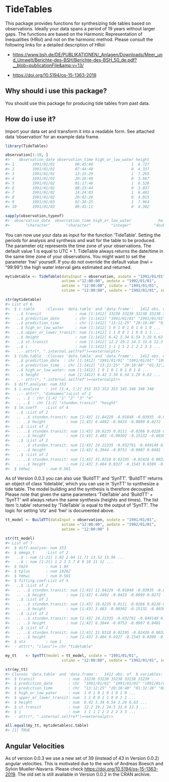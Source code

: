 <!-- README.md is generated from README.Rmd. Please edit that file -->

TideTables
==========

This package provides functions for synthesizing tide tables based on
observations. Ideally your data spans a period of 19 years without
larger gaps. The functions are based on the Harmonic Representation of
Inequalities (HRoI) and not on the harmonic method. Please consult the
following links for a detailed description of HRoI:

-   <a href="https://www.bsh.de/DE/PUBLIKATIONEN/_Anlagen/Downloads/Meer_und_Umwelt/Berichte-des-BSH/Berichte-des-BSH_50_de.pdf?__blob=publicationFile&amp;v=13/" class="uri">https://www.bsh.de/DE/PUBLIKATIONEN/_Anlagen/Downloads/Meer_und_Umwelt/Berichte-des-BSH/Berichte-des-BSH_50_de.pdf?__blob=publicationFile&amp;v=13/</a>

-   <a href="https://doi.org/10.5194/os-15-1363-2019" class="uri">https://doi.org/10.5194/os-15-1363-2019</a>

Why should i use this package?
------------------------------

You should use this package for producing tide tables from past data.

How do i use it?
----------------

Import your data set and transform it into a readable form. See attached
data ‘observation’ for an example data frame.

``` r
library(TideTables)

observation[1:10, ]
#>    observation_date observation_time high_or_low_water height
#> 1        1991/01/01         00:45:40                 1  6.727
#> 2        1991/01/01         07:44:40                 0  4.337
#> 3        1991/01/01         13:15:29                 1  7.265
#> 4        1991/01/01         20:16:40                 0  3.667
#> 5        1991/01/02         01:17:48                 1  6.528
#> 6        1991/01/02         08:23:44                 0  3.037
#> 7        1991/01/02         14:24:03                 1  6.481
#> 8        1991/01/02         20:42:28                 0  4.015
#> 9        1991/01/03         02:38:25                 1  7.964
#> 10       1991/01/03         09:45:11                 0  4.302

sapply(observation,typeof)
#>  observation_date  observation_time high_or_low_water            height 
#>       "character"       "character"         "integer"          "double"
```

You can now use your data as input for the function ‘TideTable’. Setting
the periods for analysis and synthesis and wait for the table to be
produced. The parameter otz represents the time zone of your
observations. The default value 1 is equal to UTC + 1. TideTable always
returns the date/time in the same time zone of your observations. You
might want to set the parameter ‘hwi’ yourself. If you do not override
the default value (hwi = “99:99”) the high water interval gets estimated
and returned.

``` r
mytidetable <- TideTable(dataInput = observation, asdate = "1991/01/01", 
                         astime ="12:00:00", aedate = "1992/01/01", 
                         aetime = "12:00:00", ssdate = "1991/01/01", 
                         sstime = "12:00:00", sedate = "1992/01/01", setime = "12:00:00", otz = 1)
```

``` r
str(mytidetable)
#> List of 6
#>  $ c.table     :Classes 'data.table' and 'data.frame':   1412 obs. of  8 variables:
#>   ..$ transit               : num [1:1412] 33238 33238 33238 33238 33239 ...
#>   ..$ prediction_date       : chr [1:1412] "1991/01/01" "1991/01/01" "1991/01/02" "1991/01/02" ...
#>   ..$ prediction_time       : chr [1:1412] "13:12:25" "20:10:40" "01:32:26" "08:39:56" ...
#>   ..$ high_or_low_water     : num [1:1412] 1 0 1 0 1 0 1 0 1 0 ...
#>   ..$ upper_or_lower_transit: num [1:1412] 1 1 0 0 1 1 0 0 1 1 ...
#>   ..$ height                : num [1:1412] 6.42 3.34 6.54 3.29 6.63 ...
#>   ..$ st.transit            : num [1:1412] 12.2 19.1 24.5 31.6 12.3 ...
#>   ..$ i                     : num [1:1412] 1 1 1 1 2 2 2 2 3 3 ...
#>   ..- attr(*, ".internal.selfref")=<externalptr> 
#>  $ tide.table  :Classes 'data.table' and 'data.frame':   1412 obs. of  4 variables:
#>   ..$ prediction_date  : chr [1:1412] "1991/01/01" "1991/01/01" "1991/01/02" "1991/01/02" ...
#>   ..$ prediction_time  : chr [1:1412] "13:12:25" "20:10:40" "01:32:26" "08:39:56" ...
#>   ..$ high_or_low_water: num [1:1412] 1 0 1 0 1 0 1 0 1 0 ...
#>   ..$ height           : num [1:1412] 6.42 3.34 6.54 3.29 6.63 ...
#>   ..- attr(*, ".internal.selfref")=<externalptr> 
#>  $ diff.analyse: num 353
#>  $ i.analyse   : int [1:4, 1:2] 353 353 353 353 345 346 348 348
#>   ..- attr(*, "dimnames")=List of 2
#>   .. ..$ : chr [1:4] "1" "2" "3" "4"
#>   .. ..$ : chr [1:2] "stunden.transit" "height"
#>  $ lm.coeff    :List of 4
#>   ..$ :List of 2
#>   .. ..$ stunden.transit: num [1:43] 11.84229 -0.01848 -0.03935 -0.01314 -0.00321 ...
#>   .. ..$ height         : num [1:43] 6.4492 -0.0433 -0.0899 0.0272 -0.0275 ...
#>   ..$ :List of 2
#>   .. ..$ stunden.transit: num [1:43] 18.6235 0.0111 -0.0266 0.0228 0.0115 ...
#>   .. ..$ height         : num [1:43] 3.483 -0.00302 -0.15132 -0.00388 -0.07565 ...
#>   ..$ :List of 2
#>   .. ..$ stunden.transit: num [1:43] 24.22335 -0.032761 -0.049149 0.005099 0.000365 ...
#>   .. ..$ height         : num [1:43] 6.3944 -0.0753 -0.0907 0.0401 -0.062 ...
#>   ..$ :List of 2
#>   .. ..$ stunden.transit: num [1:43] 31.0318 0.02195 -0.02426 0.00326 -0.00555 ...
#>   .. ..$ height         : num [1:43] 3.484 0.0327 -0.1543 0.0309 -0.0793 ...
#>  $ tmhwi       : num 0.501
```

As of Version 0.0.3 you can also use ‘BuildTT’ and ‘SynTT’. ‘BuildTT’
returns an object of class ‘tidetable’, which you can use in ‘SynTT’ to
synthesize a tide table. The model building and the synthesis is
therefore decoupled. Please note that given the same parameters
‘TideTable’ and ‘BuildTT’ + ‘SynTT’ will always return the same
synthesis (heights and times). The list item ‘c.table’ returned by
‘TideTable’ is equal to the output of ‘SynTT’. The logic for setting
‘otz’ and ‘hwi’ is documented above.

``` r
tt_model <- BuildTT(dataInput = observation, asdate = "1991/01/01", 
                         astime ="12:00:00", aedate = "1992/01/01", 
                         aetime = "12:00:00" )
```

``` r
str(tt_model)
#> List of 7
#>  $ diff.analyse: num 353
#>  $ omega_t     :List of 2
#>   ..$ : num [1:21] 1.02 2.04 11.71 13.52 15.96 ...
#>   ..$ : num [1:21] 1 2 3 5 7 8 9 10 11 12 ...
#>  $ tm24        : num 1.04
#>  $ tplus       : num 18262
#>  $ tmhwi       : num 0.501
#>  $ fitting.coef:List of 4
#>   ..$ :List of 2
#>   .. ..$ stunden.transit: num [1:43] 11.84229 -0.01848 -0.03935 -0.01314 -0.00321 ...
#>   .. ..$ height         : num [1:43] 6.4492 -0.0433 -0.0899 0.0272 -0.0275 ...
#>   ..$ :List of 2
#>   .. ..$ stunden.transit: num [1:43] 18.6235 0.0111 -0.0266 0.0228 0.0115 ...
#>   .. ..$ height         : num [1:43] 3.483 -0.00302 -0.15132 -0.00388 -0.07565 ...
#>   ..$ :List of 2
#>   .. ..$ stunden.transit: num [1:43] 24.22335 -0.032761 -0.049149 0.005099 0.000365 ...
#>   .. ..$ height         : num [1:43] 6.3944 -0.0753 -0.0907 0.0401 -0.062 ...
#>   ..$ :List of 2
#>   .. ..$ stunden.transit: num [1:43] 31.0318 0.02195 -0.02426 0.00326 -0.00555 ...
#>   .. ..$ height         : num [1:43] 3.484 0.0327 -0.1543 0.0309 -0.0793 ...
#>  $ otz         : num 1
#>  - attr(*, "class")= chr "tidetable"
```

``` r
my_tt    <- SynTT(tmodel = tt_model, ssdate = "1991/01/01", 
                         sstime = "12:00:00", sedate = "1992/01/01", setime = "12:00:00")
```

``` r
str(my_tt)
#> Classes 'data.table' and 'data.frame':   1412 obs. of  8 variables:
#>  $ transit               : num  33238 33238 33238 33238 33239 ...
#>  $ prediction_date       : chr  "1991/01/01" "1991/01/01" "1991/01/02" "1991/01/02" ...
#>  $ prediction_time       : chr  "13:12:25" "20:10:40" "01:32:26" "08:39:56" ...
#>  $ high_or_low_water     : num  1 0 1 0 1 0 1 0 1 0 ...
#>  $ upper_or_lower_transit: num  1 1 0 0 1 1 0 0 1 1 ...
#>  $ height                : num  6.42 3.34 6.54 3.29 6.63 ...
#>  $ st.transit            : num  12.2 19.1 24.5 31.6 12.3 ...
#>  $ i                     : num  1 1 1 1 2 2 2 2 3 3 ...
#>  - attr(*, ".internal.selfref")=<externalptr>
```

``` r
all.equal(my_tt, mytidetable$c.table)
#> [1] TRUE
```

Angular Velocities
------------------

As of version 0.0.3 we use a new set of 39 (instead of 43 in Version
0.0.2) angular velocities. This is motivated due to the work of Andreas
Boesch and Sylvin Mueller-Navarra. Please check
<a href="https://doi.org/10.5194/os-15-1363-2019" class="uri">https://doi.org/10.5194/os-15-1363-2019</a>.
The old set is still available in Version 0.0.2 in the CRAN archive.
